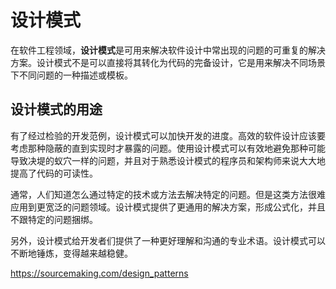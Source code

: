 # 设计模式
在软件工程领域，**设计模式**是可用来解决软件设计中常出现的问题的可重复的解决方案。设计模式不是可以直接将其转化为代码的完备设计，它是用来解决不同场景下不同问题的一种描述或模板。

## 设计模式的用途
有了经过检验的开发范例，设计模式可以加快开发的进度。高效的软件设计应该要考虑那种隐蔽的直到实现时才暴露的问题。使用设计模式可以有效地避免那种可能导致决堤的蚁穴一样的问题，并且对于熟悉设计模式的程序员和架构师来说大大地提高了代码的可读性。

通常，人们知道怎么通过特定的技术或方法去解决特定的问题。但是这类方法很难应用到更宽泛的问题领域。设计模式提供了更通用的解决方案，形成公式化，并且不跟特定的问题捆绑。

另外，设计模式给开发者们提供了一种更好理解和沟通的专业术语。设计模式可以不断地锤炼，变得越来越稳健。

https://sourcemaking.com/design_patterns